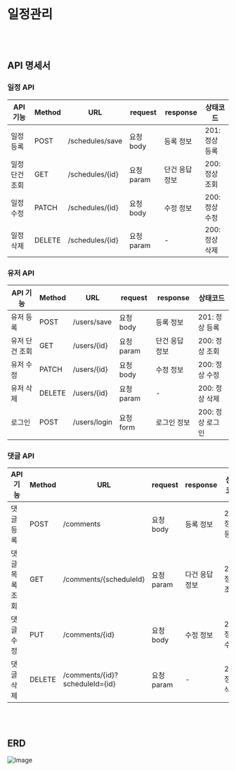 # 일정관리
<br><br>

## API 명세서

### 일정 API

|API 기능|Method|URL|request|response|상태코드|
|------|------|------|------|------|------|
|일정 등록|POST|/schedules/save|요청 body|등록 정보|201: 정상 등록|
|일정 단건 조회|GET|/schedules/{id}|요청 param|단건 응답 정보|200: 정상 조회|
|일정 수정|PATCH|/schedules/{id}|요청 body|수정 정보|200: 정상 수정|
|일정 삭제|DELETE|/schedules/{id}|요청 param| - |200: 정상 삭제|

### 유저 API
|API 기능|Method|URL|request|response|상태코드|
|------|------|------|------|------|------|
|유저 등록|POST|/users/save|요청 body|등록 정보|201: 정상 등록|
|유저 단건 조회|GET|/users/{id}|요청 param|단건 응답 정보|200: 정상 조회|
|유저 수정|PATCH|/users/{id}|요청 body|수정 정보|200: 정상 수정|
|유저 삭제|DELETE|/users/{id}|요청 param| - |200: 정상 삭제|
|로그인|POST|/users/login|요청 form|로그인 정보|200: 정상 로그인|

### 댓글 API
| API 기능   | Method | URL                            |request| response |상태코드|
|----------|--------|--------------------------------|------|----------|------|
| 댓글 등록    | POST   | /comments                      |요청 body| 등록 정보    |201: 정상 등록|
| 댓글 목록 조회 | GET    | /comments/{scheduleId}         |요청 param| 다건 응답 정보 |200: 정상 조회|
| 댓글 수정    | PUT    | /comments/{id}                 |요청 body| 수정 정보    |200: 정상 수정|
| 댓글 삭제    | DELETE | /comments/{id}?scheduleId={id} |요청 param| -        |200: 정상 삭제|

<br><br>
## ERD
![Image](https://github.com/user-attachments/assets/4af5a0e2-4959-4c65-b8e9-c362697e8eef)